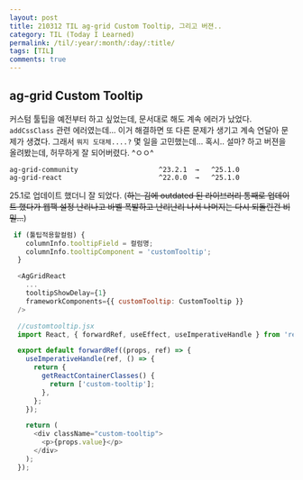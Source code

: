 ```yaml
---
layout: post
title: 210312 TIL ag-grid Custom Tooltip, 그리고 버젼.. 
category: TIL (Today I Learned)
permalink: /til/:year/:month/:day/:title/
tags: [TIL]
comments: true
---
```


## ag-grid Custom Tooltip

커스텀 툴팁을 예전부터 하고 싶었는데, 문서대로 해도 계속 에러가 났었다.
`addCssClass` 관련 에러였는데... 이거 해결하면 또 다른 문제가 생기고 계속 연달아 문제가 생겼다. 
그래서 `뭐지 도대체....?` 몇 일을 고민했는데... 혹시.. 설마? 하고 버젼을 올려봤는데, 허무하게 잘 되어버렸다. ^ㅇㅇ^ 

```
ag-grid-community                    ^23.2.1  →   ^25.1.0     
ag-grid-react                        ^22.0.0  →   ^25.1.0     
```

25.1로 업데이트 했더니 잘 되었다.
(~~하는 김에 outdated 된 라이브러리 통째로 업데이트 했다가 웹팩 설정 난리나고 바벨 폭발하고 난리난리 나서 나머지는 다시 되돌린건 비밀...~~)


```js
 if (툴팁적용할컬럼) {
    columnInfo.tooltipField = 컬럼명;
    columnInfo.tooltipComponent = 'customTooltip';
  }

  <AgGridReact
    ...
    tooltipShowDelay={1}
    frameworkComponents={{ customTooltip: CustomTooltip }}
  />

  //customtooltip.jsx
  import React, { forwardRef, useEffect, useImperativeHandle } from 'react';

  export default forwardRef((props, ref) => {
    useImperativeHandle(ref, () => {
      return {
        getReactContainerClasses() {
          return ['custom-tooltip'];
        },
      };
    });

    return (
      <div className="custom-tooltip">
        <p>{props.value}</p>
      </div>
    );
  });

```